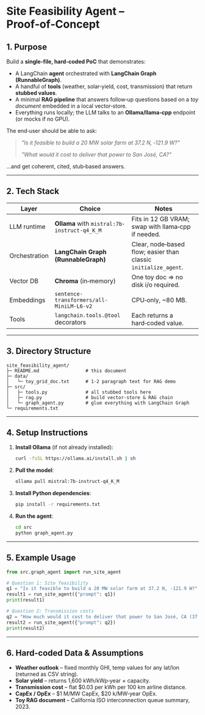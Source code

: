 # Site Feasibility Agent – Proof‑of‑Concept

## 1. Purpose

Build a **single‑file, hard‑coded PoC** that demonstrates:

* A LangChain **agent** orchestrated with **LangChain Graph (RunnableGraph)**.
* A handful of **tools** (weather, solar‑yield, cost, transmission) that return **stubbed values**.
* A minimal **RAG pipeline** that answers follow‑up questions based on a *toy document* embedded in a local vector‑store.
* Everything runs locally; the LLM talks to an **Ollama/llama‑cpp** endpoint (or mocks if no GPU).

The end‑user should be able to ask:

> *"Is it feasible to build a 20 MW solar farm at 37.2 N, ‑121.9 W?"*
>
> *"What would it cost to deliver that power to San José, CA?"*

…and get coherent, cited, stub‑based answers.

---

## 2. Tech Stack

| Layer         | Choice                                       | Notes                                                           |
| ------------- | -------------------------------------------- | --------------------------------------------------------------- |
| LLM runtime   | **Ollama** with `mistral:7b-instruct-q4_K_M` | Fits in 12 GB VRAM; swap with llama‑cpp if needed.              |
| Orchestration | **LangChain Graph (RunnableGraph)**          | Clear, node‑based flow; easier than classic `initialize_agent`. |
| Vector DB     | **Chroma** (in‑memory)                       | One toy doc ⇒ no disk i/o required.                             |
| Embeddings    | `sentence-transformers/all-MiniLM-L6-v2`     | CPU‑only, \~80 MB.                                              |
| Tools         | `langchain.tools.@tool` decorators           | Each returns a hard‑coded value.                                |

---

## 3. Directory Structure

```
site_feasibility_agent/
├─ README.md                 # this document
├─ data/
│   └─ toy_grid_doc.txt      # 1‑2 paragraph text for RAG demo
├─ src/
│   ├─ tools.py              # all stubbed tools here
│   ├─ rag.py                # build vector‑store & RAG chain
│   └─ graph_agent.py        # glue everything with LangChain Graph
└─ requirements.txt
```

---

## 4. Setup Instructions

1. **Install Ollama** (if not already installed):
   ```bash
   curl -fsSL https://ollama.ai/install.sh | sh
   ```

2. **Pull the model**:
   ```bash
   ollama pull mistral:7b-instruct-q4_K_M
   ```

3. **Install Python dependencies**:
   ```bash
   pip install -r requirements.txt
   ```

4. **Run the agent**:
   ```bash
   cd src
   python graph_agent.py
   ```

---

## 5. Example Usage

```python
from src.graph_agent import run_site_agent

# Question 1: Site feasibility
q1 = "Is it feasible to build a 20 MW solar farm at 37.2 N, -121.9 W?"
result1 = run_site_agent({"prompt": q1})
print(result1)

# Question 2: Transmission costs
q2 = "How much would it cost to deliver that power to San José, CA (37.3 N, -122.0 W)?"
result2 = run_site_agent({"prompt": q2})
print(result2)
```

---

## 6. Hard‑coded Data & Assumptions

* **Weather outlook** – fixed monthly GHI, temp values for any lat/lon (returned as CSV string).
* **Solar yield** – returns 1,600 kWh/kWp‑year × capacity.
* **Transmission cost** – flat \$0.03 per kWh per 100 km airline distance.
* **CapEx / OpEx** – \$1 M/MW CapEx, \$20 k/MW‑year OpEx.
* **Toy RAG document** – California ISO interconnection queue summary, 2023. 